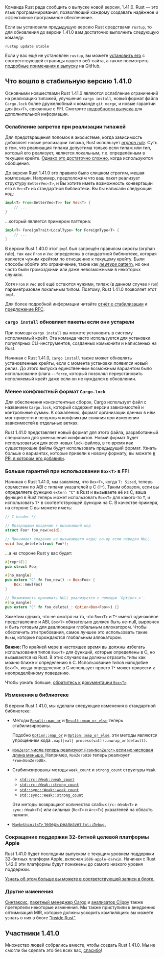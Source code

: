 Команда Rust рада сообщить о выпуске новой версии, 1.41.0. Rust — это язык программирования, позволяющий каждому создавать надёжное и эффективное программное обеспечение.

Если вы установили предыдущую версию Rust средствами `rustup`, то для обновления до версии 1.41.0 вам достаточно выполнить следующую команду:

```console
rustup update stable
```

Если у вас ещё не установлен `rustup`, вы можете [установить его] с соответствующей страницы нашего веб-сайта, а также посмотреть [подробные примечания к выпуску] на GitHub.

## Что вошло в стабильную версию 1.41.0

Основными новшествами Rust 1.41.0 являются ослабление ограничений на реализацию типажей, улучшения `cargo install`, новый формат файла `Cargo.lock` более дружелюбный к команде `git merge`, и новые гарантии для `Box<T>`, связанные с FFI. Смотрите [подробности выпуска](https://github.com/rust-lang/rust/blob/master/RELEASES.md#version-1410-2020-01-30) для дополнительной информации.

### Ослабление запретов при реализации типажей

Для предотвращения поломок в экосистеме, когда зависимость добавляет новые реализации типажа, Rust использует [*orphan rule*]. Суть в том, что реализация типажа допустима только если типаж или тип, который его реализует, является локальным, т.е. определённым в текущем крейте. [Однако это достаточно сложно], когда используются обобщения.

До версии Rust 1.41.0 это правило было слишком строгим, мешая композиции. Например, предположим что ваш пакет реализует структуру `BetterVec<T>`, и Вы хотите иметь возможность конвертации его в `Vec<T>` из стандартной библиотеки. Вы бы написали следующий код:

```rust
impl<T> From<BetterVec<T>> for Vec<T> {
    // ...
}
```

...который является примером паттерна:

```rust
impl<T> ForeignTrait<LocalType> for ForeignType<T> {
    // ...
}
```

В версии Rust 1.40.0 этот `impl` был запрещён правилом сироты (orphan rule), так как `From` и `Vec` определены в стандартной библиотеке, которая является чужим крейтом по отношению к текущему крейту. Были способы обойти это ограничение, такие как [*newtype* pattern], но они часто были громоздкими или даже невозможными в некоторых случаях.

Хотя `From` и `Vec` всё ещё остаются чужими, типаж (в данном случае `From`) параметризован локальным типом. Поэтому, Rust 1.41.0 позволяет этот `impl`.

Для более подробной информации читайте [отчёт о стабилизации] и [предложение RFC].

### `cargo install` обновляет пакеты если они устарели

При помощи `cargo install` вы можете установить в систему исполняемый крейт. Эта команда часто используется для установки популярных CLI-инструментов, созданных комьюнити и написанных на Rust.

Начиная с Rust 1.41.0, `cargo install` также может обновлять установленные крейты, если с момента установки появился новый релиз. До этого выпуска единственным возможным вариантом было использование флага `--force`, который позволял переустановить исполняемый крейт даже если он не нуждался в обновлении.

### Менее конфликтный формат `Cargo.lock`

Для обеспечения консистентных сборок, Cargo использует файл с названием `Cargo.lock`, который содержит версии зависимостей и контрольные суммы. К сожалению, формат организации данных в нём мог привести к ненужным конфликтам слияния при изменении зависимостей в отдельных ветках.

Rust 1.41.0 представляет новый формат для этого файла, разработанный специально для уменьшения конфликтов. Новый формат будет использоваться для всех новых `lock`-файлов, в то время как существующие файлы будут использовать предыдущий формат. Узнать больше о вариантах, которые привели к новому формату, вы можете [в PR, в котором его добавили].

### Больше гарантий при использовании `Box<T>` в FFI

Начиная с Rust 1.41.0, мы заявляем, что `Box<T>`, когда `T: Sized`, теперь совместим по ABI с типами указателей в C (`T*`). Таким образом, если вы определяете функцию `extern "C"` в Rust и вызываете её из C, ваша функция в Rust теперь может использовать `Box<T>` для какого-то `T`, и использовать `T*` в соответствующей функции на C. В качестве примера, на стороне C вы можете иметь:

```c
// C header */

// Возвращаем владение в вызывающий код
struct Foo* foo_new(void);

// Принимает владение из вызывающего кода; no-op если передан NULL.
void foo_delete(struct Foo*);
```

...а на стороне Rust у вас будет:

```rust
#[repr(C)]
pub struct Foo;

#[no_mangle]
pub extern "C" fn foo_new() -> Box<Foo> {
    Box::new(Foo)
}

// Возможность принимать NULL реализуется с помощью `Option<_>`.
#[no_mangle]
pub extern "C" fn foo_delete(_: Option<Box<Foo>>) {}
```

Заметим однако, что не смотря на то, что `Box<T>` и `T*` имеют одинаковое представление и ABI, `Box<T>` обязательно должен быть не-null, выровнен и быть готовым для деаллокации глобальным аллокатором. Чтобы обеспечить эти требования, самое лучшее это использовать такие `Box`ы, которые порождаются глобальным аллокатором.

**Важно:** По крайней мере в настоящее время вы должны избегать использования типов `Box<T>` для функций, которые определены в C, но вызываются из Rust. В этих случаях вы должны отразить типы как можно ближе к определению в C. Использование типов наподобие `Box<T>`, когда определение в C использует просто `T*` может привести к неопределённому поведению.

Чтобы узнать больше, [обратитесь к документации `Box<T>`].

### Изменения в библиотеке

В версии Rust 1.41.0, мы сделали следующие изменения в стандартной библиотеке:

- Методы [`Result::map_or`] и [`Result::map_or_else`] теперь стабилизированы.

    Подобно [`Option::map_or`] и [`Option::map_or_else`], эти методы являются упрощением кода `.map(|val| process(val)).unwrap_or(default)`.

- [`NonZero*` числа теперь реализуют `From<NonZero*>` если их числовая длина меньше. ] Например, `NonZeroU16` теперь реализует `From<NonZeroU8>`.

- Стабилизированы методы `weak_count` и `strong_count` структуры `Weak`.

    - [`std::rc::Weak::weak_count`]
    - [`std::rc::Weak::strong_count`]
    - [`std::sync::Weak::weak_count`]
    - [`std::sync::Weak::strong_count`]

    Эти методы возвращают количество слабых (`rc::Weak<T>` и `sync::Weak<T>`) или сильных (`Rc<T>` и `Arc<T>`) указателей на область памяти.

- [`MaybeUninit<T>` теперь реализует `fmt::Debug`.]

### Сокращение поддержки 32-битной целевой платформы Apple

Rust 1.41.0 будет последним выпуском с текущим уровнем поддержки 32-битных платформ Apple, включая `i686-apple-darwin`. Начиная с Rust 1.42.0 эти платформы будут понижены до самого низкого уровня поддержки.

[Узнать об этом больше вы можете в соответствующей записи в блоге.]

### Другие изменения

[Синтаксис](https://github.com/rust-lang/rust/blob/master/RELEASES.md#version-1410-2020-01-30), [пакетный менеджер Cargo] и [анализатор Clippy] также претерпели некоторые изменения. Мы также приступили к внедрению оптимизаций MIR, которые должны ускорить компиляцию: вы можете узнать о них в блоге ["Inside Rust"].

## Участники 1.41.0

Множество людей собрались вместе, чтобы создать Rust 1.41.0. Мы не смогли бы сделать это без всех вас, [спасибо](https://thanks.rust-lang.org/rust/1.41.0/)!


[установить его]: https://www.rust-lang.org/install.html
[подробные примечания к выпуску]: https://github.com/rust-lang/rust/blob/master/RELEASES.md#version-1410-2020-01-30
[*orphan rule*]: https://doc.rust-lang.org/book/ch10-02-traits.html#implementing-a-trait-on-a-type
[Однако это достаточно сложно]: https://doc.rust-lang.org/reference/items/implementations.html#trait-implementation-coherence
[*newtype* pattern]: https://doc.rust-lang.org/book/ch19-03-advanced-traits.html#using-the-newtype-pattern-to-implement-external-traits-on-external-types
[отчёт о стабилизации]: https://github.com/rust-lang/rust/issues/63599
[предложение RFC]: https://rust-lang.github.io/rfcs/2451-re-rebalancing-coherence.html
[в PR, в котором его добавили]: https://github.com/rust-lang/cargo/pull/7070
[обратитесь к документации `Box<T>`]: https://doc.rust-lang.org/std/boxed/index.html
[`Result::map_or`]: https://doc.rust-lang.org/std/result/enum.Result.html#method.map_or
[`Result::map_or_else`]: https://doc.rust-lang.org/std/result/enum.Result.html#method.map_or_else
[`Option::map_or`]: https://doc.rust-lang.org/std/option/enum.Option.html#method.map_or
[`Option::map_or_else`]: https://doc.rust-lang.org/std/option/enum.Option.html#method.map_or_else
[`std::rc::Weak::weak_count`]: https://doc.rust-lang.org/std/rc/struct.Weak.html#method.weak_count
[`std::rc::Weak::strong_count`]: https://doc.rust-lang.org/std/rc/struct.Weak.html#method.strong_count
[`std::sync::Weak::weak_count`]: https://doc.rust-lang.org/std/sync/struct.Weak.html#method.weak_count
[`std::sync::Weak::strong_count`]: https://doc.rust-lang.org/std/sync/struct.Weak.html#method.strong_count
[`NonZero*` числа теперь реализуют `From<NonZero*>` если их числовая длина меньше. ]: https://github.com/rust-lang/rust/pull/66277
[`MaybeUninit<T>` теперь реализует `fmt::Debug`.]: https://github.com/rust-lang/rust/pull/65013
[Узнать об этом больше вы можете в соответствующей записи в блоге.]: https://blog.rust-lang.org/2020/01/03/reducing-support-for-32-bit-apple-targets.html
[пакетный менеджер Cargo]: https://github.com/rust-lang/cargo/blob/master/CHANGELOG.md#cargo-141-2020-01-30
[анализатор Clippy]: https://github.com/rust-lang/rust-clippy/blob/master/CHANGELOG.md#rust-141
["Inside Rust"]: https://blog.rust-lang.org/inside-rust/2019/12/02/const-prop-on-by-default.html